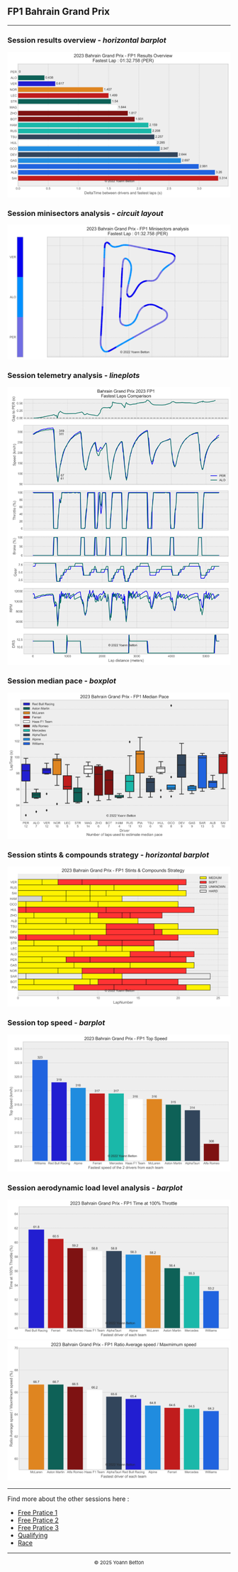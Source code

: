 ## FP1 Bahrain Grand Prix

---

### Session results overview - *horizontal barplot*

<img src="/output/2023-03-05_Bahrain_Grand_Prix/fp1_results_overview_white.svg?raw=true"/>

### Session minisectors analysis - *circuit layout*

<img src="/output/2023-03-05_Bahrain_Grand_Prix/fp1_minisectors_analysis_white.svg?raw=true"/>

### Session telemetry analysis - *lineplots*

<img src="/output/2023-03-05_Bahrain_Grand_Prix/fp1_telemetry_analysis_white.svg?raw=true"/>

### Session median pace - *boxplot*

<img src="/output/2023-03-05_Bahrain_Grand_Prix/fp1_median_pace_white.svg?raw=true"/>

### Session stints & compounds strategy - *horizontal barplot*

<img src="/output/2023-03-05_Bahrain_Grand_Prix/fp1_stints_compounds_stategy_white.svg?raw=true"/>

### Session top speed - *barplot*

<img src="/output/2023-03-05_Bahrain_Grand_Prix/topspeed_fp1_white.svg?raw=true"/>

### Session aerodynamic load level analysis - *barplot*

<img src="/output/2023-03-05_Bahrain_Grand_Prix/fp1_maximum_throttle_white.svg?raw=true"/>

<img src="/output/2023-03-05_Bahrain_Grand_Prix/fp1_speed_ratio_white.svg?raw=true"/>


--- 

Find more about the other sessions here :
  - [Free Pratice 1](/page/FP1/2023-03-05_Bahrain_Grand_Prix)  
  - [Free Pratice 2](/page/FP2/2023-03-05_Bahrain_Grand_Prix) 
  - [Free Pratice 3](/page/FP3/2023-03-05_Bahrain_Grand_Prix)
  - [Qualifying](/page/Qualifying/2023-03-05_Bahrain_Grand_Prix) 
  - [Race](/page/Race/2023-03-05_Bahrain_Grand_Prix)

---

<div style="text-align: center">
  <p style="font-size:11px">&copy; 2025 Yoann Betton</p>
</div>

<!-- ---

<p style="font-size:11px">Page generated from <a href="https://github.com/yoannbtn/yoannbtn.github.io">github.com/yoannbtn</a>.</p> -->